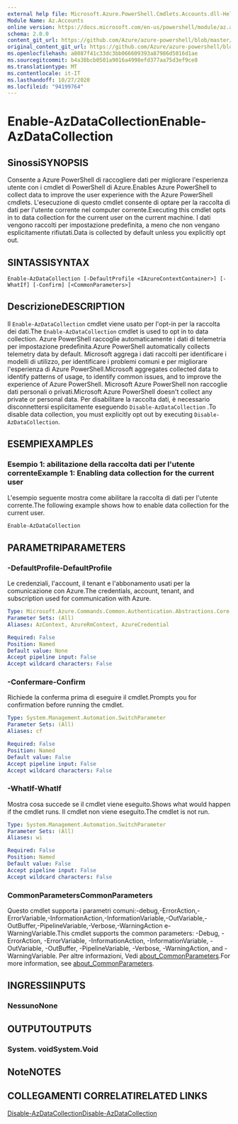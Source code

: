 ```yaml
---
external help file: Microsoft.Azure.PowerShell.Cmdlets.Accounts.dll-Help.xml
Module Name: Az.Accounts
online version: https://docs.microsoft.com/en-us/powershell/module/az.accounts/enable-azdatacollection
schema: 2.0.0
content_git_url: https://github.com/Azure/azure-powershell/blob/master/src/Accounts/Accounts/help/Enable-AzDataCollection.md
original_content_git_url: https://github.com/Azure/azure-powershell/blob/master/src/Accounts/Accounts/help/Enable-AzDataCollection.md
ms.openlocfilehash: a8087f41c33dc3bb066609393a87986d5016d1ae
ms.sourcegitcommit: b4a38bcb0501a9016a4998efd377aa75d3ef9ce8
ms.translationtype: MT
ms.contentlocale: it-IT
ms.lasthandoff: 10/27/2020
ms.locfileid: "94199764"
---
```

# <span data-ttu-id="cdf7a-101">Enable-AzDataCollection</span><span class="sxs-lookup"><span data-stu-id="cdf7a-101">Enable-AzDataCollection</span></span>

## <span data-ttu-id="cdf7a-102">Sinossi</span><span class="sxs-lookup"><span data-stu-id="cdf7a-102">SYNOPSIS</span></span>
<span data-ttu-id="cdf7a-103">Consente a Azure PowerShell di raccogliere dati per migliorare l'esperienza utente con i cmdlet di PowerShell di Azure.</span><span class="sxs-lookup"><span data-stu-id="cdf7a-103">Enables Azure PowerShell to collect data to improve the user experience with the Azure PowerShell cmdlets.</span></span> <span data-ttu-id="cdf7a-104">L'esecuzione di questo cmdlet consente di optare per la raccolta di dati per l'utente corrente nel computer corrente.</span><span class="sxs-lookup"><span data-stu-id="cdf7a-104">Executing this cmdlet opts in to data collection for the current user on the current machine.</span></span> <span data-ttu-id="cdf7a-105">I dati vengono raccolti per impostazione predefinita, a meno che non vengano esplicitamente rifiutati.</span><span class="sxs-lookup"><span data-stu-id="cdf7a-105">Data is collected by default unless you explicitly opt out.</span></span>

## <span data-ttu-id="cdf7a-106">SINTASSI</span><span class="sxs-lookup"><span data-stu-id="cdf7a-106">SYNTAX</span></span>

```
Enable-AzDataCollection [-DefaultProfile <IAzureContextContainer>] [-WhatIf] [-Confirm] [<CommonParameters>]
```

## <span data-ttu-id="cdf7a-107">Descrizione</span><span class="sxs-lookup"><span data-stu-id="cdf7a-107">DESCRIPTION</span></span>

<span data-ttu-id="cdf7a-108">Il `Enable-AzDataCollection` cmdlet viene usato per l'opt-in per la raccolta dei dati.</span><span class="sxs-lookup"><span data-stu-id="cdf7a-108">The `Enable-AzDataCollection` cmdlet is used to opt in to data collection.</span></span> <span data-ttu-id="cdf7a-109">Azure PowerShell raccoglie automaticamente i dati di telemetria per impostazione predefinita.</span><span class="sxs-lookup"><span data-stu-id="cdf7a-109">Azure PowerShell automatically collects telemetry data by default.</span></span> <span data-ttu-id="cdf7a-110">Microsoft aggrega i dati raccolti per identificare i modelli di utilizzo, per identificare i problemi comuni e per migliorare l'esperienza di Azure PowerShell.</span><span class="sxs-lookup"><span data-stu-id="cdf7a-110">Microsoft aggregates collected data to identify patterns of usage, to identify common issues, and to improve the experience of Azure PowerShell.</span></span>
<span data-ttu-id="cdf7a-111">Microsoft Azure PowerShell non raccoglie dati personali o privati.</span><span class="sxs-lookup"><span data-stu-id="cdf7a-111">Microsoft Azure PowerShell doesn't collect any private or personal data.</span></span> <span data-ttu-id="cdf7a-112">Per disabilitare la raccolta dati, è necessario disconnettersi esplicitamente eseguendo `Disable-AzDataCollection` .</span><span class="sxs-lookup"><span data-stu-id="cdf7a-112">To disable data collection, you must explicitly opt out by executing `Disable-AzDataCollection`.</span></span>

## <span data-ttu-id="cdf7a-113">ESEMPI</span><span class="sxs-lookup"><span data-stu-id="cdf7a-113">EXAMPLES</span></span>

### <span data-ttu-id="cdf7a-114">Esempio 1: abilitazione della raccolta dati per l'utente corrente</span><span class="sxs-lookup"><span data-stu-id="cdf7a-114">Example 1: Enabling data collection for the current user</span></span>

<span data-ttu-id="cdf7a-115">L'esempio seguente mostra come abilitare la raccolta di dati per l'utente corrente.</span><span class="sxs-lookup"><span data-stu-id="cdf7a-115">The following example shows how to enable data collection for the current user.</span></span>

```powershell
Enable-AzDataCollection
```

## <span data-ttu-id="cdf7a-116">PARAMETRI</span><span class="sxs-lookup"><span data-stu-id="cdf7a-116">PARAMETERS</span></span>

### <span data-ttu-id="cdf7a-117">-DefaultProfile</span><span class="sxs-lookup"><span data-stu-id="cdf7a-117">-DefaultProfile</span></span>

<span data-ttu-id="cdf7a-118">Le credenziali, l'account, il tenant e l'abbonamento usati per la comunicazione con Azure.</span><span class="sxs-lookup"><span data-stu-id="cdf7a-118">The credentials, account, tenant, and subscription used for communication with Azure.</span></span>

```yaml
Type: Microsoft.Azure.Commands.Common.Authentication.Abstractions.Core.IAzureContextContainer
Parameter Sets: (All)
Aliases: AzContext, AzureRmContext, AzureCredential

Required: False
Position: Named
Default value: None
Accept pipeline input: False
Accept wildcard characters: False
```

### <span data-ttu-id="cdf7a-119">-Confermare</span><span class="sxs-lookup"><span data-stu-id="cdf7a-119">-Confirm</span></span>

<span data-ttu-id="cdf7a-120">Richiede la conferma prima di eseguire il cmdlet.</span><span class="sxs-lookup"><span data-stu-id="cdf7a-120">Prompts you for confirmation before running the cmdlet.</span></span>

```yaml
Type: System.Management.Automation.SwitchParameter
Parameter Sets: (All)
Aliases: cf

Required: False
Position: Named
Default value: False
Accept pipeline input: False
Accept wildcard characters: False
```

### <span data-ttu-id="cdf7a-121">-WhatIf</span><span class="sxs-lookup"><span data-stu-id="cdf7a-121">-WhatIf</span></span>

<span data-ttu-id="cdf7a-122">Mostra cosa succede se il cmdlet viene eseguito.</span><span class="sxs-lookup"><span data-stu-id="cdf7a-122">Shows what would happen if the cmdlet runs.</span></span> <span data-ttu-id="cdf7a-123">Il cmdlet non viene eseguito.</span><span class="sxs-lookup"><span data-stu-id="cdf7a-123">The cmdlet is not run.</span></span>

```yaml
Type: System.Management.Automation.SwitchParameter
Parameter Sets: (All)
Aliases: wi

Required: False
Position: Named
Default value: False
Accept pipeline input: False
Accept wildcard characters: False
```

### <span data-ttu-id="cdf7a-124">CommonParameters</span><span class="sxs-lookup"><span data-stu-id="cdf7a-124">CommonParameters</span></span>

<span data-ttu-id="cdf7a-125">Questo cmdlet supporta i parametri comuni:-debug,-ErrorAction,-ErrorVariable,-InformationAction,-InformationVariable,-OutVariable,-OutBuffer,-PipelineVariable,-Verbose,-WarningAction e-WarningVariable.</span><span class="sxs-lookup"><span data-stu-id="cdf7a-125">This cmdlet supports the common parameters: -Debug, -ErrorAction, -ErrorVariable, -InformationAction, -InformationVariable, -OutVariable, -OutBuffer, -PipelineVariable, -Verbose, -WarningAction, and -WarningVariable.</span></span> <span data-ttu-id="cdf7a-126">Per altre informazioni, Vedi [about_CommonParameters](/powershell/module/microsoft.powershell.core/about/about_commonparameters).</span><span class="sxs-lookup"><span data-stu-id="cdf7a-126">For more information, see [about_CommonParameters](/powershell/module/microsoft.powershell.core/about/about_commonparameters).</span></span>

## <span data-ttu-id="cdf7a-127">INGRESSI</span><span class="sxs-lookup"><span data-stu-id="cdf7a-127">INPUTS</span></span>

### <span data-ttu-id="cdf7a-128">Nessuno</span><span class="sxs-lookup"><span data-stu-id="cdf7a-128">None</span></span>

## <span data-ttu-id="cdf7a-129">OUTPUT</span><span class="sxs-lookup"><span data-stu-id="cdf7a-129">OUTPUTS</span></span>

### <span data-ttu-id="cdf7a-130">System. void</span><span class="sxs-lookup"><span data-stu-id="cdf7a-130">System.Void</span></span>

## <span data-ttu-id="cdf7a-131">Note</span><span class="sxs-lookup"><span data-stu-id="cdf7a-131">NOTES</span></span>

## <span data-ttu-id="cdf7a-132">COLLEGAMENTI CORRELATI</span><span class="sxs-lookup"><span data-stu-id="cdf7a-132">RELATED LINKS</span></span>

[<span data-ttu-id="cdf7a-133">Disable-AzDataCollection</span><span class="sxs-lookup"><span data-stu-id="cdf7a-133">Disable-AzDataCollection</span></span>](./Disable-AzDataCollection.md)
